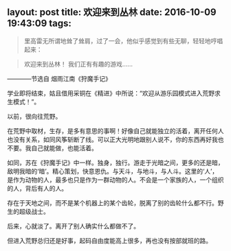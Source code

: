 layout: post
title: 欢迎来到丛林
date: 2016-10-09 19:43:09
tags:
---
>里高雷无所谓地耸了耸肩，过了一会，他似乎感觉到有些无聊，轻轻地哼唱起来：

>    欢迎来到丛林！
>    我们正有有趣的游戏……

————节选自 烟雨江南《狩魔手记》
<!-- more -->
学业即将结束，姑且借用采铜在《精进》中所说：“欢迎从游乐园模式进入荒野求生模式！”。

以前，很向往荒野。

在荒野中取材，生存，是多有意思的事啊！好像自己就能独立的活着，离开任何人也没有关系，如同风筝斩断了线。可以正大光明地跟别人说不，你的东西再好我也不要。我自己就能做，也能活着。

如同，苏在《狩魔手记》中一样。独身，独行。游走于光暗之间，更多的还是暗，敌明我暗的‘暗’。精心策划，快意恩仇。与天斗，与地斗，与人斗。这里的‘人’，是作为动物的人，最多也只是作为一群动物的人。不会是一个家族的人，一个组织的人，背后有人的人。

存在于天地之间，而不是某个机器上的某个齿轮，脱离了别的齿轮什么都不行。野生的超级战士。

后来，心就淡了。离开了别人确实什么都做不了。

但进入荒野总归还是好事，起码自由度能高上很多，再也没有按部就班的路。